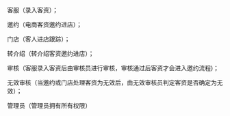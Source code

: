 客服（录入客资）；

邀约（电商客资邀约进店）；

门店（客人进店跟踪）；

转介绍（转介绍客资邀约进店）；

审核（客服录入客资后由审核员进行审核，审核通过后客资才会进入邀约流程\)；

无效审核（当邀约或门店处理客资为无效后，由无效审核员判定客资是否确定为无效）；

管理员（管理员拥有所有权限）

